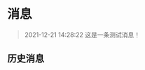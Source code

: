 # 消息

[annotation]: [id] (72acbc45-8202-4a76-8a0e-110f329a6fff)
[annotation]: [status] (static)
[annotation]: [create_time] (2021-12-21 14:25:54)
[annotation]: [comments] (false)

> 2021-12-21 14:28:22 这是一条测试消息！

## 历史消息
